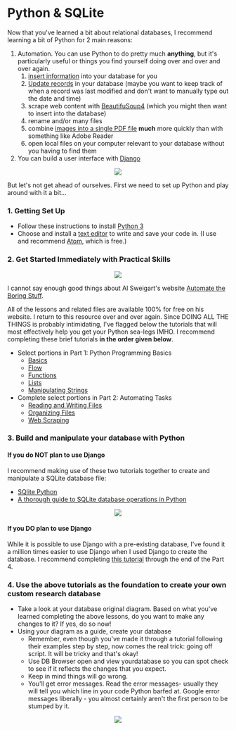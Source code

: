 # Python & SQLite

Now that you've learned a bit about relational databases, I recommend learning a bit of Python for 2 main reasons:
1. Automation. You can use Python to do pretty much **anything**, but it's particularly useful or things you find yourself doing over and over and over again.
    1. [insert information](https://www.sqlitetutorial.net/sqlite-python/insert/) into your database for you
    1. [Update records](https://www.sqlitetutorial.net/sqlite-python/update/) in your database (maybe you want to keep track of when a record was last modified and don't want to manually type out the date and time)
    1. scrape web content with [BeautifuSoup4](https://programminghistorian.org/en/lessons/intro-to-beautiful-soup) (which you might then want to insert into the database)
    1. rename and/or many files 
    1. combine [images into a single PDF file](https://www.geeksforgeeks.org/python-convert-image-to-pdf-using-img2pdf-module/) **much** more quickly than with something like Adobe Reader
    1. open local files on your computer relevant to your database without you having to find them
1. You can build a user interface with [Django](https://www.djangoproject.com/)

<p align="center">
<a href="https://xkcd.com/353/"><img src=https://imgs.xkcd.com/comics/python.png></a>
</p>

But let's not get ahead of ourselves. First we need to set up Python and play around with it a bit...




### 1. Getting Set Up
   - Follow these instructions to install [Python 3](https://realpython.com/installing-python/)
   - Choose and install a [text editor](https://realpython.com/python-ides-code-editors-guide/#general-editors-and-ides-with-python-support) to write and save your code in. (I use and recommend [Atom](https://atom.io/), which is free.)

### 2. Get Started Immediately with Practical Skills  

<p align="center">
    <img src="https://automatetheboringstuff.com/images/automate2_small_cover.png">
    </p>
    
I cannot say enough good things about Al Sweigart's website [Automate the Boring Stuff](https://automatetheboringstuff.com/).   


All of the lessons and related files are available 100% for free on his website. I return to this resource over and over again. Since DOING ALL THE THINGS is probably intimidating, I've flagged below the tutorials that will most effectively help you get your Python sea-legs IMHO. I recommend completing these brief tutorials **in the order given below**.

- Select portions in Part 1: Python Programming Basics
   - [Basics](https://automatetheboringstuff.com/2e/chapter1/)
   - [Flow](https://automatetheboringstuff.com/2e/chapter2/)
   - [Functions](https://automatetheboringstuff.com/2e/chapter3/)
   - [Lists](https://automatetheboringstuff.com/2e/chapter4/)
   - [Manipulating Strings](https://automatetheboringstuff.com/2e/chapter6/)
- Complete select portions in Part 2: Automating Tasks
   - [Reading and Writing Files](https://automatetheboringstuff.com/2e/chapter9/)
   - [Organizing Files](https://automatetheboringstuff.com/2e/chapter10/)
   - [Web Scraping](https://automatetheboringstuff.com/2e/chapter12/)

### 3. Build and manipulate your database with Python 

#### If you do NOT plan to use Django
I recommend making use of these two tutorials together to create and manipulate a SQLite database file:
- [SQlite Python](https://www.sqlitetutorial.net/sqlite-python/)
- [A thorough guide to SQLite database operations in Python](https://sebastianraschka.com/Articles/2014_sqlite_in_python_tutorial.html)

<p align="center">
<img src="https://cdn.sqlitetutorial.net/wp-content/uploads/2016/01/SQLite-Python.jpg">
</p>  

#### If you DO plan to use Django  
While it is possible to use Django with a pre-existing database, I've found it a million times easier to use Django when I used Django to create the database. I recommend completing [this tutorial](https://developer.mozilla.org/en-US/docs/Learn/Server-side/Django) through the end of the Part 4.

### 4. Use the above tutorials as the foundation to create your own custom research database  
- Take a look at your database original diagram. Based on what you've learned completing the above lessons, do you want to make any changes to it? If yes, do so now!
- Using your diagram as a guide, create your database
   - Remember, even though you've made it through a tutorial following their examples step by step, now comes the real trick: going off script. It will be tricky and that's okay!
   - Use DB Browser open and view yourdatabase so you can spot check to see if it reflects the changes that you expect.
   - Keep in mind things will go wrong.  
   - You'll get error messages. Read the error messages- usually they will tell you which line in your code Python barfed at. Google error messages liberally - you almost certainly aren't the first person to be stumped by it.

<p align="center">
    <a href="https://getpocket.com/explore/item/learning-to-code-is-easy-here-s-how-to-teach-yourself"><img src="https://pocket-image-cache.com/direct?resize=w2000&url=https%3A%2F%2Fwww.scotthyoung.com%2Fblog%2Fwp-content%2Fuploads%2F2019%2F07%2Fcoding-perception-vs-reality.png"></a>
    </p>
